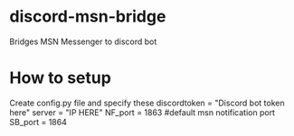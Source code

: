 # discord-msn-bridge
Bridges MSN Messenger to discord bot
# How to setup
Create config.py file and specify these
discordtoken = "Discord bot token here"
server = "IP HERE"
NF_port = 1863 #default msn notification port
SB_port = 1864
